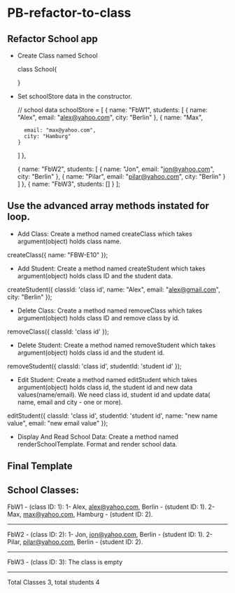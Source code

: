 # PB-refactor-to-class
## Refactor School app 
* Create Class named School

     class School{

     }

* Set schoolStore data in the constructor.
  
  // school data
    schoolStore = [
  {
    name: "FbW1",
    students: [
      {
        name: "Alex",
        email: "alex@yahoo.com",
        city: "Berlin"
      },
      {
        name: "Max",

        email: "max@yahoo.com",
        city: "Hamburg"
      }
    ]
  },

  {
    name: "FbW2",
    students: [
      {
        name: "Jon",
        email: "jon@yahoo.com",
        city: "Berlin"
      },
      {
        name: "Pilar",
        email: "pilar@yahoo.com",
        city: "Berlin"
      }
    ]
  },
   {
    name: "FbW3",
    students: []
   }
  ];


## Use the advanced array methods instated for loop.

* Add Class: Create a method named createClass which takes argument(object) holds class name.

 createClass({ name: "FBW-E10" });



* Add Student: Create a method named createStudent which takes argument(object) holds class ID and the student data.

 createStudent({
  classId: 'class id',
  name: "Alex",
  email: "alex@gmail.com",
  city: "Berlin"
});



 * Delete Class: Create a method named removeClass which takes argument(object) holds class ID and remove class by id.



 removeClass({ classId: 'class id' });



 * Delete Student: Create a method named removeStudent which takes argument(object) holds class id and the student id.



 removeStudent({ classId: 'class id', studentId: 'student id' });



* Edit Student: Create a method named editStudent which takes argument(object) holds class id, the student id and new data values(name/email). We need class id, student id and update data( name, email and city - one or more).



editStudent({
  classId: 'class id',
  studentId: 'student id',
  name: "new name value",
  email: "new email value"
});




* Display And Read School Data: Create a method named renderSchoolTemplate. Format and render school data.

## Final Template 


 School Classes: 
------------------ 
 FbW1 - (class ID: 1): 
  1- Alex, alex@yahoo.com, Berlin - (student ID: 1).
  2- Max, max@yahoo.com, Hamburg - (student ID: 2).
******************************************** 
 FbW2 - (class ID: 2): 
  1- Jon, jon@yahoo.com, Berlin - (student ID: 1).
  2- Pilar, pilar@yahoo.com, Berlin - (student ID: 2).
******************************************** 
 FbW3 - (class ID: 3): 
   The class is empty 
******************************************** 
  Total Classes 3, total students 4


